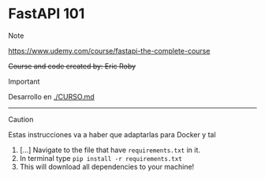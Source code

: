 # FastAPI 101

> [!NOTE]
> https://www.udemy.com/course/fastapi-the-complete-course


~~Course and code created by: Eric Roby~~

> [!IMPORTANT]  
> Desarrollo en [./CURSO.md](/CURSO.md)


---

> [!CAUTION]
> Estas instrucciones va a haber que adaptarlas para Docker y tal

1. [...] Navigate to the file that have `requirements.txt` in it.
2. In terminal type `pip install -r requirements.txt`
3. This will download all dependencies to your machine!


